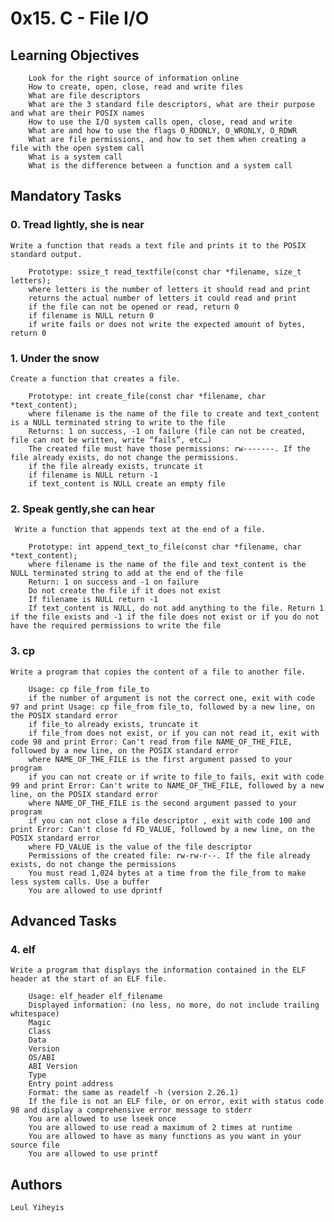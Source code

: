 # 0x15. C - File I/O

## Learning Objectives

	    Look for the right source of information online
	    How to create, open, close, read and write files
	    What are file descriptors
	    What are the 3 standard file descriptors, what are their purpose and what are their POSIX names
	    How to use the I/O system calls open, close, read and write
	    What are and how to use the flags O_RDONLY, O_WRONLY, O_RDWR
	    What are file permissions, and how to set them when creating a file with the open system call
	    What is a system call
	    What is the difference between a function and a system call

## Mandatory Tasks

### 0. Tread lightly, she is near

	Write a function that reads a text file and prints it to the POSIX standard output.

	    Prototype: ssize_t read_textfile(const char *filename, size_t letters);
	    where letters is the number of letters it should read and print
	    returns the actual number of letters it could read and print
	    if the file can not be opened or read, return 0
	    if filename is NULL return 0
	    if write fails or does not write the expected amount of bytes, return 0

### 1. Under the snow

	Create a function that creates a file.

	    Prototype: int create_file(const char *filename, char *text_content);
	    where filename is the name of the file to create and text_content is a NULL terminated string to write to the file
	    Returns: 1 on success, -1 on failure (file can not be created, file can not be written, write “fails”, etc…)
	    The created file must have those permissions: rw-------. If the file already exists, do not change the permissions.
	    if the file already exists, truncate it
	    if filename is NULL return -1
	    if text_content is NULL create an empty file

### 2. Speak gently,she can hear

	 Write a function that appends text at the end of a file.

	    Prototype: int append_text_to_file(const char *filename, char *text_content);
	    where filename is the name of the file and text_content is the NULL terminated string to add at the end of the file
	    Return: 1 on success and -1 on failure
	    Do not create the file if it does not exist
	    If filename is NULL return -1
	    If text_content is NULL, do not add anything to the file. Return 1 if the file exists and -1 if the file does not exist or if you do not have the required permissions to write the file

### 3. cp

	Write a program that copies the content of a file to another file.

	    Usage: cp file_from file_to
	    if the number of argument is not the correct one, exit with code 97 and print Usage: cp file_from file_to, followed by a new line, on the POSIX standard error
	    if file_to already exists, truncate it
	    if file_from does not exist, or if you can not read it, exit with code 98 and print Error: Can't read from file NAME_OF_THE_FILE, followed by a new line, on the POSIX standard error
		where NAME_OF_THE_FILE is the first argument passed to your program
	    if you can not create or if write to file_to fails, exit with code 99 and print Error: Can't write to NAME_OF_THE_FILE, followed by a new line, on the POSIX standard error
		where NAME_OF_THE_FILE is the second argument passed to your program
	    if you can not close a file descriptor , exit with code 100 and print Error: Can't close fd FD_VALUE, followed by a new line, on the POSIX standard error
		where FD_VALUE is the value of the file descriptor
	    Permissions of the created file: rw-rw-r--. If the file already exists, do not change the permissions
	    You must read 1,024 bytes at a time from the file_from to make less system calls. Use a buffer
	    You are allowed to use dprintf

## Advanced Tasks

### 4. elf

	Write a program that displays the information contained in the ELF header at the start of an ELF file.

	    Usage: elf_header elf_filename
	    Displayed information: (no less, no more, do not include trailing whitespace)
		Magic
		Class
		Data
		Version
		OS/ABI
		ABI Version
		Type
		Entry point address
	    Format: the same as readelf -h (version 2.26.1)
	    If the file is not an ELF file, or on error, exit with status code 98 and display a comprehensive error message to stderr
	    You are allowed to use lseek once
	    You are allowed to use read a maximum of 2 times at runtime
	    You are allowed to have as many functions as you want in your source file
	    You are allowed to use printf

## Authors

	Leul Yiheyis
